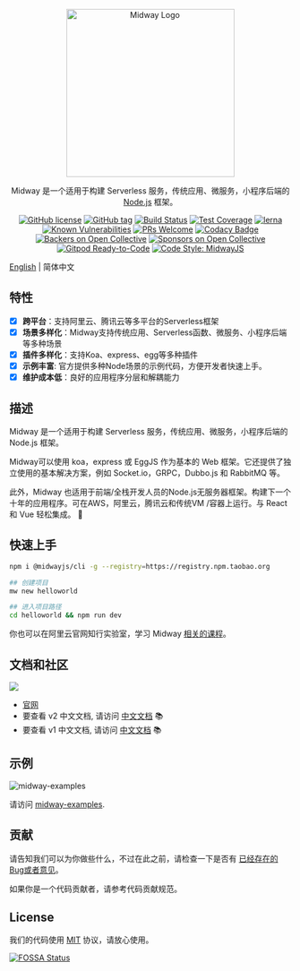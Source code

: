 <p align="center">
  <a href="https://midwayjs.org/" target="blank"><img src="https://gw.alicdn.com/tfs/TB1OlNIUAL0gK0jSZFtXXXQCXXa-564-135.png" width="300" alt="Midway Logo" /></a>
</p>

<p align="center">Midway 是一个适用于构建 Serverless 服务，传统应用、微服务，小程序后端的 <a href="http://nodejs.org" target="_blank">Node.js</a> 框架。</p>
<p align="center">
    <a href="https://github.com/midwayjs/midway/blob/master/LICENSE" target="_blank"><img src="https://img.shields.io/badge/license-MIT-blue.svg" alt="GitHub license" /></a>
    <a href=""><img src="https://img.shields.io/github/tag/midwayjs/midway.svg" alt="GitHub tag"></a>
    <a href="https://travis-ci.org/midwayjs/midway"><img src="https://travis-ci.org/midwayjs/midway.svg?branch=develop" alt="Build Status"></a>
    <a href="https://codecov.io/gh/midwayjs/midway/branch/master"><img src="https://img.shields.io/codecov/c/github/midwayjs/midway/master.svg" alt="Test Coverage"></a>
    <a href="https://lernajs.io/"><img src="https://img.shields.io/badge/maintained%20with-lerna-cc00ff.svg" alt="lerna"></a>
    <a href="https://snyk.io/test/npm/midway"><img src="https://snyk.io/test/npm/midway/badge.svg" alt="Known Vulnerabilities"></a>
    <a href="https://github.com/midwayjs/midway/pulls"><img src="https://img.shields.io/badge/PRs-welcome-brightgreen.svg" alt="PRs Welcome"></a>
    <a href="https://www.codacy.com/app/czy88840616/midway?utm_source=github.com&amp;utm_medium=referral&amp;utm_content=midwayjs/midway&amp;utm_campaign=Badge_Grade"><img src="https://api.codacy.com/project/badge/Grade/856737478fa94e78bce39d5fc2315cec" alt="Codacy Badge"></a>
    <a href="#backers"><img src="https://opencollective.com/midway/backers/badge.svg" alt="Backers on Open Collective"></a> <a href="#sponsors"><img src="https://opencollective.com/midway/sponsors/badge.svg" alt="Sponsors on Open Collective"></a>
    <a href="https://gitpod.io/#https://github.com/midwayjs/midway"><img src="https://img.shields.io/badge/Gitpod-Ready--to--Code-blue?logo=gitpod" alt="Gitpod Ready-to-Code"></a>
    <a href="https://github.com/midwayjs/mwts"><img src="https://img.shields.io/badge/code%20style-midwayjs-brightgreen.svg" alt="Code Style: MidwayJS"></a>
</p>

[English](./README.en-US.md) | 简体中文

## 特性

- [x] **跨平台**：支持阿里云、腾讯云等多平台的Serverless框架
- [x] **场景多样化**：Midway支持传统应用、Serverless函数、微服务、小程序后端等多种场景
- [x] **插件多样化**：支持Koa、express、egg等多种插件
- [x] **示例丰富**: 官方提供多种Node场景的示例代码，方便开发者快速上手。
- [x] **维护成本低**：良好的应用程序分层和解耦能力

## 描述

Midway 是一个适用于构建 Serverless 服务，传统应用、微服务，小程序后端的 Node.js 框架。

Midway可以使用 koa，express 或 EggJS 作为基本的 Web 框架。它还提供了独立使用的基本解决方案，例如 Socket.io，GRPC，Dubbo.js 和 RabbitMQ 等。

此外，Midway 也适用于前端/全栈开发人员的Node.js无服务器框架。构建下一个十年的应用程序。可在AWS，阿里云，腾讯云和传统VM /容器上运行。与 React 和 Vue 轻松集成。 🌈

## 快速上手

```bash
npm i @midwayjs/cli -g --registry=https://registry.npm.taobao.org

## 创建项目
mw new helloworld

## 进入项目路径
cd helloworld && npm run dev
```

你也可以在阿里云官网知行实验室，学习 Midway [相关的课程](https://start.aliyun.com/handson-lab)。

## 文档和社区

![](https://img.alicdn.com/imgextra/i2/O1CN01LCCXpo1ZXw3Ee0TDk_!!6000000003205-0-tps-3336-1390.jpg)

- [官网](https://midwayj.org)
- 要查看 v2 中文文档, 请访问 [中文文档](https://www.yuque.com/midwayjs/midway_v2) 📚
- 要查看 v1 中文文档, 请访问 [中文文档](https://www.yuque.com/midwayjs/midway_v1) 📚

## 示例

![midway-examples](https://img.alicdn.com/imgextra/i1/O1CN01Q0M4Ma27FnIgiXE4a_!!6000000007768-0-tps-3802-1996.jpg)

请访问 [midway-examples](http://demo.midwayjs.org/).

## 贡献

请告知我们可以为你做些什么，不过在此之前，请检查一下是否有 [已经存在的Bug或者意见](http://github.com/midwayjs/midway/issues)。

如果你是一个代码贡献者，请参考代码贡献规范。

## License

我们的代码使用 [MIT](http://github.com/midwayjs/midway/blob/master/LICENSE) 协议，请放心使用。

[![FOSSA Status](https://app.fossa.com/api/projects/git%2Bgithub.com%2Fmidwayjs%2Fmidway.svg?type=large)](https://app.fossa.com/projects/git%2Bgithub.com%2Fmidwayjs%2Fmidway?ref=badge_large)
